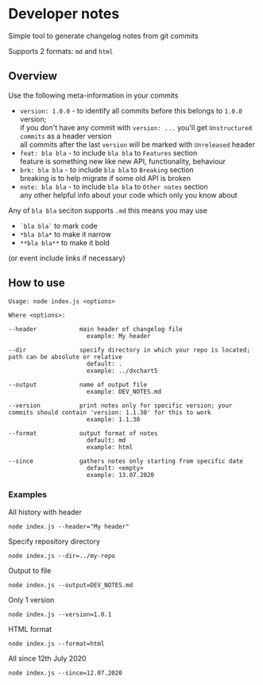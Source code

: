 # Developer notes
Simple tool to generate changelog notes from git commits

Supports 2 formats: `md` and `html`

## Overview
Use the following meta-information in your commits
* `version: 1.0.0` - to identify all commits before this belongs to `1.0.0` version;  
 if you don't have any commit with `version: ...` you'll get `Unstructured commits` as a header version  
 all commits after the last `version` will be marked with `Unreleased` header
* `feat: bla bla` - to include `bla bla` to `Features` section  
feature is something new like new API, functionality, behaviour
* `brk: bla bla` - to include `bla bla` to `Breaking` section  
breaking is to help migrate if some old API is broken
* `note: bla bla` - to include `bla bla` to `Other notes` section  
any other helpful info about your code which only you know about

Any of `bla bla` seciton supports `.md` this means you may use 
* `` `bla bla` `` to mark code  
* `*bla bla*` to make it narrow 
* `**bla bla**` to make it bold

(or event include links if necessary)

## How to use
```text
Usage: node index.js <options>

Where <options>:

--header            main header of changelog file 
                      example: My header

--dir               specify directory in which your repo is located; path can be absolute or relative
                      default: . 
                      example: ../dxchart5
                                           
--output            name of output file
                      example: DEV_NOTES.md
                                            
--version           print notes only for specific version; your commits should contain 'version: 1.1.30' for this to work
                      example: 1.1.30

--format            output format of notes
                      default: md
                      example: html
                                            
--since             gathers notes only starting from specific date
                      default: <empty>
                      example: 13.07.2020                      
```

### Examples
All history with header
```shell script
node index.js --header="My header"
```
Specify repository directory
```shell script
node index.js --dir=../my-repo
```
Output to file
```shell script
node index.js --output=DEV_NOTES.md
```
Only 1 version
```shell script
node index.js --version=1.0.1
```
HTML format
```shell script
node index.js --format=html
```
All since 12th July 2020
```shell script
node index.js --since=12.07.2020
```